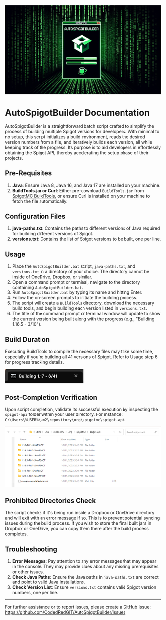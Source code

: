 ![Screenshot of progress example](assets/logo.png)
# AutoSpigotBuilder Documentation

AutoSpigotBuilder is a straightforward batch script crafted to simplify the process of building multiple Spigot versions for developers. With minimal to no setup, this script initializes a build environment, reads the desired version numbers from a file, and iteratively builds each version, all while keeping track of the progress. Its purpose is to aid developers in effortlessly obtaining the Spigot API, thereby accelerating the setup phase of their projects.


## Pre-Requisites

1. **Java**: Ensure Java 8, Java 16, and Java 17 are installed on your machine.
2. **BuildTools.jar or Curl**: Either pre-download `BuildTools.jar` from [SpigotMC BuildTools](https://www.spigotmc.org/wiki/buildtools/), or ensure Curl is installed on your machine to fetch the file automatically.

## Configuration Files

1. **java-paths.txt**: Contains the paths to different versions of Java required for building different versions of Spigot.
2. **versions.txt**: Contains the list of Spigot versions to be built, one per line.

## Usage

1. Place the `AutoSpigotBuilder.bat` script, `java-paths.txt`, and `versions.txt` in a directory of your choice. The directory cannot be inside of OneDrive, Dropbox, or similar.
2. Open a command prompt or terminal, navigate to the directory containing `AutoSpigotBuilder.bat`.
3. Run `AutoSpigotBuilder.bat` by typing its name and hitting Enter.
4. Follow the on-screen prompts to initiate the building process.
5. The script will create a `BuildTools` directory, download the necessary build tools, and begin building each version listed in `versions.txt`.
6. The title of the command prompt or terminal window will update to show the current version being built along with the progress (e.g., "Building 1.16.5 - 3/10").


## Build Duration

Executing BuildTools to compile the necessary files may take some time, especially if you're building all 41 versions of Spigot. Refer to Usage step 6 for progress tracking details.

![Screenshot of progress example](assets/progress.png)


## Post-Completion Verification

Upon script completion, validate its successful execution by inspecting the `spigot-api` folder within your user directory. For instance: `C:\Users\%USER%\.m2\repository\org\spigotmc\spigot-api`.

![Screenshot of spigot-api folder](assets/spigot-api-folder.png)


## Prohibited Directories Check

The script checks if it's being run inside a Dropbox or OneDrive directory and will exit with an error message if so. This is to prevent potential syncing issues during the build process. If you wish to store the final built jars in Dropbox or OneDrive, you can copy them there after the build process completes.

## Troubleshooting

1. **Error Messages**: Pay attention to any error messages that may appear in the console. They may provide clues about any missing prerequisites or other issues.
2. **Check Java Paths**: Ensure the Java paths in `java-paths.txt` are correct and point to valid Java installations.
3. **Check Version List**: Ensure `versions.txt` contains valid Spigot version numbers, one per line.

---

For further assistance or to report issues, please create a GitHub Issue: https://github.com/CodedRedGIT/AutoSpigotBuilder/issues

